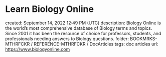 # Learn Biology Online

created: September 14, 2022 12:49 PM (UTC)
description: Biology Online is the world’s most comprehensive database of Biology terms and topics. Since 2001 it has been the resource of choice for professors, students, and professionals needing answers to Biology questions.
folder: BOOKMRKS-MTHRFCKR / REFERENCE-MTHRFCKR / DocArticles
tags: doc articles
url: https://www.biologyonline.com